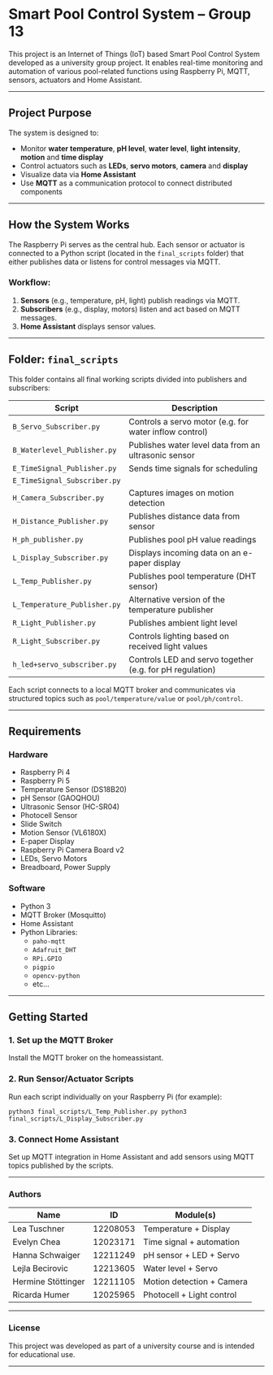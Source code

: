 # Smart Pool Control System – Group 13

This project is an Internet of Things (IoT) based Smart Pool Control System developed as a university group project. It enables real-time monitoring and automation of various pool-related functions using Raspberry Pi, MQTT, sensors, actuators and Home Assistant.

---

## Project Purpose

The system is designed to:

- Monitor **water temperature**, **pH level**, **water level**, **light intensity**, **motion** and **time display**
- Control actuators such as **LEDs**, **servo motors**, **camera** and **display**
- Visualize data via **Home Assistant**
- Use **MQTT** as a communication protocol to connect distributed components

---

## How the System Works

The Raspberry Pi serves as the central hub. Each sensor or actuator is connected to a Python script (located in the `final_scripts` folder) that either publishes data or listens for control messages via MQTT.

### Workflow:

1. **Sensors** (e.g., temperature, pH, light) publish readings via MQTT.
2. **Subscribers** (e.g., display, motors) listen and act based on MQTT messages.
3. **Home Assistant** displays sensor values.

---

## Folder: `final_scripts`

This folder contains all final working scripts divided into publishers and subscribers:

| Script                         | Description |
|--------------------------------|-------------|
| `B_Servo_Subscriber.py`        | Controls a servo motor (e.g. for water inflow control) |
| `B_Waterlevel_Publisher.py`    | Publishes water level data from an ultrasonic sensor |
| `E_TimeSignal_Publisher.py`    | Sends time signals for scheduling |
| `E_TimeSignal_Subscriber.py`   |  |
| `H_Camera_Subscriber.py`       | Captures images on motion detection |
| `H_Distance_Publisher.py`      | Publishes distance data from sensor |
| `H_ph_publisher.py`            | Publishes pool pH value readings |
| `L_Display_Subscriber.py`      | Displays incoming data on an e-paper display |
| `L_Temp_Publisher.py`          | Publishes pool temperature (DHT sensor) |
| `L_Temperature_Publisher.py`   | Alternative version of the temperature publisher |
| `R_Light_Publisher.py`         | Publishes ambient light level |
| `R_Light_Subscriber.py`        | Controls lighting based on received light values |
| `h_led+servo_subscriber.py`    | Controls LED and servo together (e.g. for pH regulation) |

Each script connects to a local MQTT broker and communicates via structured topics such as `pool/temperature/value` or `pool/ph/control`.

---

## Requirements

### Hardware

- Raspberry Pi 4
- Raspberry Pi 5
- Temperature Sensor (DS18B20)
- pH Sensor (GAOQHOU)
- Ultrasonic Sensor (HC-SR04)
- Photocell Sensor
- Slide Switch 
- Motion Sensor (VL6180X)
- E-paper Display
- Raspberry Pi Camera Board v2
- LEDs, Servo Motors
- Breadboard, Power Supply

### Software

- Python 3
- MQTT Broker (Mosquitto)
- Home Assistant
- Python Libraries:
  - `paho-mqtt`
  - `Adafruit_DHT`
  - `RPi.GPIO`
  - `pigpio`
  - `opencv-python`
  -  etc...
    
---

## Getting Started

### 1. Set up the MQTT Broker

Install the MQTT broker on the homeassistant.

### 2. Run Sensor/Actuator Scripts
Run each script individually on your Raspberry Pi (for example):

``python3 final_scripts/L_Temp_Publisher.py
python3 final_scripts/L_Display_Subscriber.py``

### 3. Connect Home Assistant
Set up MQTT integration in Home Assistant and add sensors using MQTT topics published by the scripts.

---

### Authors
| Name               | ID       | Module(s)                 |
| ------------------ | -------- | ------------------------- |
| Lea Tuschner       | 12208053 | Temperature + Display     |
| Evelyn Chea        | 12023171 | Time signal + automation  |
| Hanna Schwaiger    | 12211249 | pH sensor + LED + Servo   |
| Lejla Becirovic    | 12213605 | Water level + Servo       |
| Hermine Stöttinger | 12211105 | Motion detection + Camera |
| Ricarda Humer      | 12025965 | Photocell + Light control |

---

### License
This project was developed as part of a university course and is intended for educational use.

---



